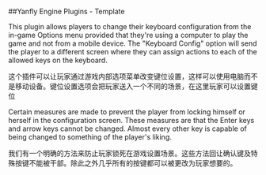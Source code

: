 ##Yanfly Engine Plugins - Template

This plugin allows players to change their keyboard configuration from the in-game Options menu provided that they're using a computer to play the game and not from a mobile device. The "Keyboard Config" option will send the player to a different screen where they can assign actions to each of the allowed keys on the keyboard.

这个插件可以让玩家通过游戏内部选项菜单改变键位设置，这样可以使用电脑而不是移动设备。键位设置选项会把玩家送入一个不同的场景，在这里玩家可以设置键位

Certain measures are made to prevent the player from locking himself or herself in the configuration screen. These measures are that the Enter keys and arrow keys cannot be changed. Almost every other key is capable of being changed to something of the player's liking.

我们有一个明确的方法来防止玩家锁死在游戏设置场景。这些方法回让确认键及特殊按键不能被干部。除此之外几乎所有的按键都可以被更改为玩家想要的。